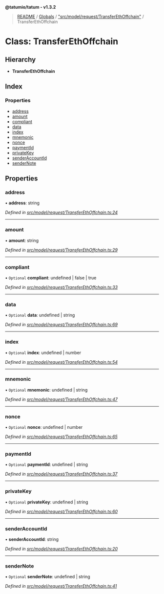 **@tatumio/tatum - v1.3.2**

> [README](../README.md) / [Globals](../globals.md) / ["src/model/request/TransferEthOffchain"](../modules/_src_model_request_transferethoffchain_.md) / TransferEthOffchain

# Class: TransferEthOffchain

## Hierarchy

* **TransferEthOffchain**

## Index

### Properties

* [address](_src_model_request_transferethoffchain_.transferethoffchain.md#address)
* [amount](_src_model_request_transferethoffchain_.transferethoffchain.md#amount)
* [compliant](_src_model_request_transferethoffchain_.transferethoffchain.md#compliant)
* [data](_src_model_request_transferethoffchain_.transferethoffchain.md#data)
* [index](_src_model_request_transferethoffchain_.transferethoffchain.md#index)
* [mnemonic](_src_model_request_transferethoffchain_.transferethoffchain.md#mnemonic)
* [nonce](_src_model_request_transferethoffchain_.transferethoffchain.md#nonce)
* [paymentId](_src_model_request_transferethoffchain_.transferethoffchain.md#paymentid)
* [privateKey](_src_model_request_transferethoffchain_.transferethoffchain.md#privatekey)
* [senderAccountId](_src_model_request_transferethoffchain_.transferethoffchain.md#senderaccountid)
* [senderNote](_src_model_request_transferethoffchain_.transferethoffchain.md#sendernote)

## Properties

### address

•  **address**: string

*Defined in [src/model/request/TransferEthOffchain.ts:24](https://github.com/tatumio/tatum-js/blob/b9ab1e4/src/model/request/TransferEthOffchain.ts#L24)*

___

### amount

•  **amount**: string

*Defined in [src/model/request/TransferEthOffchain.ts:29](https://github.com/tatumio/tatum-js/blob/b9ab1e4/src/model/request/TransferEthOffchain.ts#L29)*

___

### compliant

• `Optional` **compliant**: undefined \| false \| true

*Defined in [src/model/request/TransferEthOffchain.ts:33](https://github.com/tatumio/tatum-js/blob/b9ab1e4/src/model/request/TransferEthOffchain.ts#L33)*

___

### data

• `Optional` **data**: undefined \| string

*Defined in [src/model/request/TransferEthOffchain.ts:69](https://github.com/tatumio/tatum-js/blob/b9ab1e4/src/model/request/TransferEthOffchain.ts#L69)*

___

### index

• `Optional` **index**: undefined \| number

*Defined in [src/model/request/TransferEthOffchain.ts:54](https://github.com/tatumio/tatum-js/blob/b9ab1e4/src/model/request/TransferEthOffchain.ts#L54)*

___

### mnemonic

• `Optional` **mnemonic**: undefined \| string

*Defined in [src/model/request/TransferEthOffchain.ts:47](https://github.com/tatumio/tatum-js/blob/b9ab1e4/src/model/request/TransferEthOffchain.ts#L47)*

___

### nonce

• `Optional` **nonce**: undefined \| number

*Defined in [src/model/request/TransferEthOffchain.ts:65](https://github.com/tatumio/tatum-js/blob/b9ab1e4/src/model/request/TransferEthOffchain.ts#L65)*

___

### paymentId

• `Optional` **paymentId**: undefined \| string

*Defined in [src/model/request/TransferEthOffchain.ts:37](https://github.com/tatumio/tatum-js/blob/b9ab1e4/src/model/request/TransferEthOffchain.ts#L37)*

___

### privateKey

• `Optional` **privateKey**: undefined \| string

*Defined in [src/model/request/TransferEthOffchain.ts:60](https://github.com/tatumio/tatum-js/blob/b9ab1e4/src/model/request/TransferEthOffchain.ts#L60)*

___

### senderAccountId

•  **senderAccountId**: string

*Defined in [src/model/request/TransferEthOffchain.ts:20](https://github.com/tatumio/tatum-js/blob/b9ab1e4/src/model/request/TransferEthOffchain.ts#L20)*

___

### senderNote

• `Optional` **senderNote**: undefined \| string

*Defined in [src/model/request/TransferEthOffchain.ts:41](https://github.com/tatumio/tatum-js/blob/b9ab1e4/src/model/request/TransferEthOffchain.ts#L41)*
